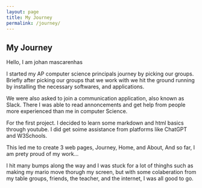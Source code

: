```yaml
---
layout: page
title: My Journey
permalink: /journey/
---
```


## My Journey
Hello, I am johan mascarenhas 

I started my AP computer science principals journey by picking our groups. Briefly after picking our groups that we work with we hit the ground running by installing the necessary softwares, and applications.

We were also asked to join a communication application, also known as Slack. There I was able to read annoncements and get help from people more experienced than me in computer Science.

For the first project. I decided to learn some markdown and html basics through youtube. I did get soime assistance from platforms like ChatGPT and W3Schools. 

This led me to create 3 web pages, Journey, Home, and About, And so far, I am prety proud of my work...

I hit many bumps along the way and I was stuck for a lot of thinghs such as making my mario move thorugh my screen, but with some colaberation from my table groups, friends, the teacher, and the internet, I was all good to go.